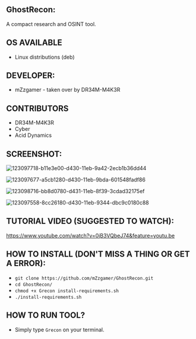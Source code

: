 ## GhostRecon:
A compact research and OSINT tool.
## OS AVAILABLE
- Linux distributions (deb)
## DEVELOPER:
- mZzgamer - taken over by DR34M-M4K3R
## CONTRIBUTORS
- DR34M-M4K3R
- Cyber
- Acid Dynamics
## SCREENSHOT:
![123097718-b11e3e00-d430-11eb-9a42-2ecb1b36dd44](https://user-images.githubusercontent.com/67145585/123178551-b8246b00-d487-11eb-812d-06e4ae303318.png)

![123097677-a5cb1280-d430-11eb-9bda-601548fadf86](https://user-images.githubusercontent.com/67145585/123178565-bfe40f80-d487-11eb-8886-62502f91ed02.png)

![123098716-bb8d0780-d431-11eb-8f39-3cdad32175ef](https://user-images.githubusercontent.com/67145585/123178580-c6728700-d487-11eb-90f6-2f65e6d1e794.png)

![123097558-8cc26180-d430-11eb-9344-dbc9c0180c88](https://user-images.githubusercontent.com/67145585/123178593-cd00fe80-d487-11eb-9d07-d4831d70e4c8.png)

## TUTORIAL VIDEO (SUGGESTED TO WATCH):
https://www.youtube.com/watch?v=0jB3VQbeJ74&feature=youtu.be

## HOW TO INSTALL (DON'T MISS A THING OR GET A ERROR):
- `git clone https://github.com/mZzgamer/GhostRecon.git` 
- `cd GhostRecon/`
- `chmod +x Grecon install-requirements.sh`
- `./install-requirements.sh`
## HOW TO RUN TOOL?
- Simply type `Grecon` on your terminal.
